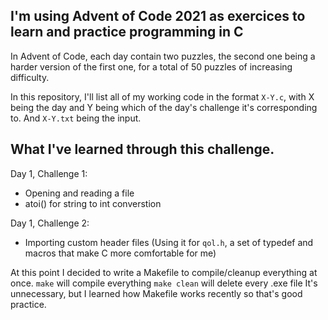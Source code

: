 ## I'm using Advent of Code 2021 as exercices to learn and practice programming in C

In Advent of Code, each day contain two puzzles, the second one being a harder version of the first one, for a total of 50 puzzles of increasing difficulty.

In this repository, I'll list all of my working code in the format `X-Y.c`, with X being the day and Y being which of the day's challenge it's corresponding to. And `X-Y.txt` being the input.

## What I've learned through this challenge.

Day 1, Challenge 1:
- Opening and reading a file
- atoi() for string to int converstion

Day 1, Challenge 2:
- Importing custom header files (Using it for `qol.h`, a set of typedef and macros that make C more comfortable for me)

At this point I decided to write a Makefile to compile/cleanup everything at once.
`make` will compile everything
`make clean` will delete every .exe file
It's unnecessary, but I learned how Makefile works recently so that's good practice.